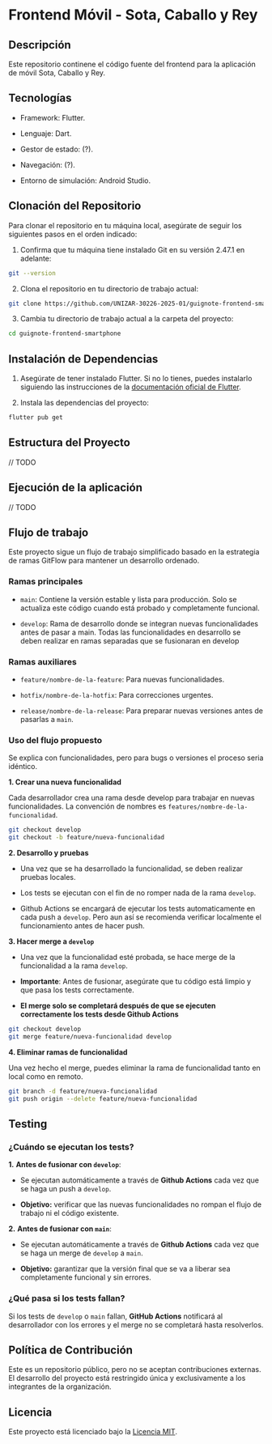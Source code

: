 # Frontend Móvil - Sota, Caballo y Rey
 

## Descripción
Este repositorio continene el código fuente del frontend para la aplicación de móvil Sota, Caballo y Rey.


## Tecnologías
* Framework: Flutter.

* Lenguaje: Dart.

* Gestor de estado: (?).

* Navegación: (?).

* Entorno de simulación: Android Studio.

## Clonación del Repositorio

Para clonar el repositorio en tu máquina local, asegúrate de seguir los siguientes pasos en el orden indicado:

1. Confirma que tu máquina tiene instalado Git en su versión 2.47.1 en adelante:
```bash
git --version
```

2. Clona el repositorio en tu directorio de trabajo actual:
```bash
git clone https://github.com/UNIZAR-30226-2025-01/guignote-frontend-smartphone
```

3. Cambia tu directorio de trabajo actual a la carpeta del proyecto:
```bash
cd guignote-frontend-smartphone
```

## Instalación de Dependencias

1. Asegúrate de tener instalado Flutter. Si no lo tienes, puedes instalarlo siguiendo las instrucciones de la [documentación oficial de Flutter](https://docs.flutter.dev/get-started/install?_gl=1*qgu9hf*_ga*MTEzNTAzMjY5My4xNzM5MDA5ODkz*_ga_04YGWK0175*MTczOTAwOTg5NC4xLjAuMTczOTAwOTg5NC4wLjAuMA..).

2. Instala las dependencias del proyecto:
```bash
flutter pub get
```

## Estructura del Proyecto

// TODO

## Ejecución de la aplicación

// TODO

## Flujo de trabajo

Este proyecto sigue un flujo de trabajo simplificado basado en la estrategia de ramas GitFlow para mantener un desarrollo ordenado.

### Ramas principales
   * `main`: Contiene la versión estable y lista para producción. Solo se actualiza este código cuando está probado y completamente funcional.
   
   * `develop`: Rama de desarrollo donde se integran nuevas funcionalidades antes de pasar a main. Todas las funcionalidades en desarrollo se deben realizar en ramas separadas que se fusionaran en develop 
  
### Ramas auxiliares
* `feature/nombre-de-la-feature`: Para nuevas funcionalidades.
  
* `hotfix/nombre-de-la-hotfix`: Para correcciones urgentes.
  
* `release/nombre-de-la-release`: Para preparar nuevas versiones antes de pasarlas a `main`.


### Uso del flujo propuesto

Se explica con funcionalidades, pero para bugs o versiones el proceso seria idéntico.

 **1. **Crear una nueva funcionalidad****

 Cada desarrollador crea una rama desde develop para trabajar en nuevas funcionalidades. La convención de nombres es `features/nombre-de-la-funcionalidad`.
```bash
git checkout develop
git checkout -b feature/nueva-funcionalidad
```

 **2. **Desarrollo y pruebas****
* Una vez que se ha desarrollado la funcionalidad, se deben realizar pruebas locales.

* Los tests se ejecutan con el fin de no romper nada de la rama `develop`.

* Github Actions se encargará de ejecutar los tests automaticamente en cada push a `develop`. Pero aun así se recomienda verificar localmente el funcionamiento antes de hacer push.

**3. **Hacer merge a `develop`****

* Una vez que la funcionalidad esté probada, se hace merge de la funcionalidad a la rama `develop`.

* **Importante**: Antes de fusionar, asegúrate que tu código está limpio y que pasa los tests correctamente.

* **El merge solo se completará después de que se ejecuten correctamente los tests desde Github Actions**
```bash
git checkout develop
git merge feature/nueva-funcionalidad develop
```
**4. **Eliminar ramas de funcionalidad****

Una vez hecho el merge, puedes eliminar la rama de funcionalidad tanto en local como en remoto.
```bash
git branch -d feature/nueva-funcionalidad
git push origin --delete feature/nueva-funcionalidad
```

## Testing

### ¿Cuándo se ejecutan los tests?
**1.** **Antes de fusionar con `develop`**: 
   
   * Se ejecutan automáticamente a través de **Github Actions** cada vez que se haga un push a `develop`.

   * **Objetivo:** verificar que las nuevas funcionalidades no rompan el flujo de trabajo ni 
   el código existente. 

**2.** **Antes de fusionar con `main`**:

   * Se ejecutan automáticamente a través de **Github Actions** cada vez que se haga un merge de `develop` a `main`.

   * **Objetivo:** garantizar que la versión final que se va a liberar sea completamente funcional y sin errores.

### ¿Qué pasa si los tests fallan?

Si los tests de `develop` o `main` fallan, **GitHub Actions** notificará al desarrollador con los errores y el merge no se completará hasta resolverlos.

## Política de Contribución

Este es un repositorio público, pero no se aceptan contribuciones externas. El desarrollo del proyecto está restringido única y exclusivamente a los integrantes de la organización.

## Licencia

Este proyecto está licenciado bajo la [Licencia MIT](LICENSE). 
